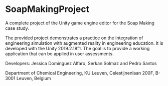 # SoapMakingProject

A complete project of the Unity game engine editor for the Soap Making case study.

The provided project demonstrates a practice on the integration of engineering simulation with augmented reality in engineering education. It is developed with the Unity 2019.2.18f1. The goal is to provide a working application that can be applied in user assessments.

Developers:
Jessica Dominguez Alfaro, Serkan Solmaz and Pedro Santos

Department of Chemical Engineering, KU Leuven, Celestijnenlaan 200F, B-3001 Leuven, Belgium
